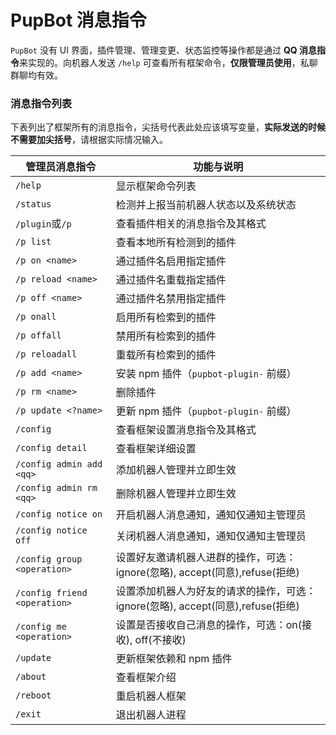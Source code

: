 # PupBot 消息指令

`PupBot` 没有 UI 界面，插件管理、管理变更、状态监控等操作都是通过 **QQ 消息指令**来实现的。向机器人发送 `/help` 可查看所有框架命令，**仅限管理员使用**，私聊群聊均有效。

### 消息指令列表

下表列出了框架所有的消息指令，尖括号代表此处应该填写变量，**实际发送的时候不需要加尖括号**，请根据实际情况输入。

| 管理员消息指令               | 功能与说明                                                                      |
| ---------------------------- | ------------------------------------------------------------------------------- |
| `/help`                      | 显示框架命令列表                                                                |
| `/status`                    | 检测并上报当前机器人状态以及系统状态                                            |
| `/plugin`或`/p`                    | 查看插件相关的消息指令及其格式                                                  |
| `/p list`               | 查看本地所有检测到的插件                                                        |
| `/p on <name>`          | 通过插件名启用指定插件                                                          |
| `/p reload <name>`      | 通过插件名重载指定插件                                                          |
| `/p off <name>`         | 通过插件名禁用指定插件                                                          |
| `/p onall`              | 启用所有检索到的插件                                                            |
| `/p offall`             | 禁用所有检索到的插件                                                            |
| `/p reloadall`             | 重载所有检索到的插件                                                            |
| `/p add <name>`         | 安装 npm 插件（`pupbot-plugin-` 前缀）                                         |
| `/p rm <name>`         | 删除插件                                         |
| `/p update <?name>`     | 更新 npm 插件（`pupbot-plugin-` 前缀）                                         |
| `/config`                    | 查看框架设置消息指令及其格式                                                    |
| `/config detail`             | 查看框架详细设置                                                                |
| `/config admin add <qq>`     | 添加机器人管理并立即生效                                                        |
| `/config admin rm <qq>`      | 删除机器人管理并立即生效                                                        |
| `/config notice on`          | 开启机器人消息通知，通知仅通知主管理员                                          |
| `/config notice off`         | 关闭机器人消息通知，通知仅通知主管理员                                          |
| `/config group <operation>`  | 设置好友邀请机器人进群的操作，可选：ignore(忽略), accept(同意),refuse(拒绝)     |
| `/config friend <operation>` | 设置添加机器人为好友的请求的操作，可选：ignore(忽略), accept(同意),refuse(拒绝) |
| `/config me <operation>` | 设置是否接收自己消息的操作，可选：on(接收), off(不接收) |
| `/update`                    | 更新框架依赖和 npm 插件                                                         |
| `/about`                     | 查看框架介绍                                                                    |
| `/reboot`                     | 重启机器人框架                                                                    |
| `/exit`                      | 退出机器人进程                                                                  |

